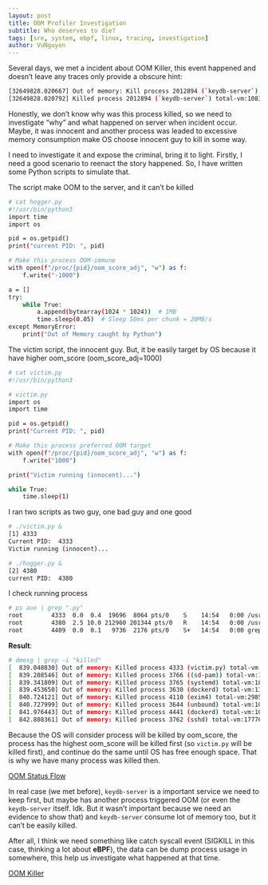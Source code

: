 ```yaml
---
layout: post
title: OOM Profiler Investigation
subtitle: Who deserves to die?
tags: [sre, system, ebpf, linux, tracing, investigation]
author: VuNguyen
---
```


Several days, we met a incident about OOM Killer, this event happened and doesn’t leave any traces only provide a obscure hint:

```bash
[32649828.020667] Out of memory: Kill process 2012894 (`keydb-server`) score 1015 or sacrifice child
[32649828.020792] Killed process 2012894 (`keydb-server`) total-vm:10830176kB, anon-rss:4102576kB, file-rss:0kB, shmem-rss:0kB
```

Honestly, we don’t know why was this process killed, so we need to investigate “why” and what happened on server when incident occur. Maybe, it was innocent and another process was leaded to excessive memory consumption make OS choose innocent guy to kill in some way.

I need to investigate it and expose the criminal, bring it to light. Firstly, I need a good scenario to reenact the story happened. So, I have written some Python scripts to simulate that.

The script make OOM to the server, and it can’t be killed

```bash
# cat hogger.py 
#!/usr/bin/python3
import time
import os

pid = os.getpid()
print("current PID: ", pid)

# Make this process OOM-immune
with open(f"/proc/{pid}/oom_score_adj", "w") as f:
    f.write("-1000")

a = []
try:
    while True:
        a.append(bytearray(1024 * 1024))  # 1MB
        time.sleep(0.05)  # Sleep 50ms per chunk = 20MB/s
except MemoryError:
    print("Out of Memory caught by Python")
```

The victim script, the innocent guy. But, it be easily target by OS because it have higher oom_score (oom_score_adj=1000)

```bash
# cat victim.py 
#!/usr/bin/python3

# victim.py
import os
import time

pid = os.getpid()
print("Current PID: ", pid)

# Make this process preferred OOM target
with open(f"/proc/{pid}/oom_score_adj", "w") as f:
    f.write("1000")

print("Victim running (innocent)...")

while True:
    time.sleep(1)
```

I ran two scripts as two guy, one bad guy and one good

```bash
# ./victim.py & 
[1] 4333
Current PID:  4333
Victim running (innocent)...

# ./hogger.py &
[2] 4380
current PID:  4380
```

I check running process

```bash
# ps aux | grep ".py"
root        4333  0.0  0.4  19696  8064 pts/0    S    14:54   0:00 /usr/bin/python3 ./victim.py
root        4380  2.5 10.0 212960 201344 pts/0   R    14:54   0:00 /usr/bin/python3 ./hogger.py
root        4409  0.0  0.1   9736  2176 pts/0    S+   14:54   0:00 grep .py
```

**Result**:

```bash
# dmesg | grep -i "killed"
[  839.048830] Out of memory: Killed process 4333 (victim.py) total-vm:19696kB, anon-rss:128kB, file-rss:2048kB, shmem-rss:0kB, UID:0 pgtables:68kB oom_score_adj:1000
[  839.208546] Out of memory: Killed process 3766 ((sd-pam)) total-vm:168824kB, anon-rss:2900kB, file-rss:1024kB, shmem-rss:0kB, UID:0 pgtables:92kB oom_score_adj:100
[  839.341809] Out of memory: Killed process 3765 (systemd) total-vm:18756kB, anon-rss:1408kB, file-rss:2048kB, shmem-rss:0kB, UID:0 pgtables:80kB oom_score_adj:100
[  839.453650] Out of memory: Killed process 3630 (dockerd) total-vm:1311288kB, anon-rss:31276kB, file-rss:2048kB, shmem-rss:0kB, UID:0 pgtables:344kB oom_score_adj:0
[  840.724121] Out of memory: Killed process 4110 (exim4) total-vm:29856kB, anon-rss:12200kB, file-rss:1664kB, shmem-rss:0kB, UID:104 pgtables:96kB oom_score_adj:0
[  840.727999] Out of memory: Killed process 3644 (unbound) total-vm:102252kB, anon-rss:10744kB, file-rss:2048kB, shmem-rss:0kB, UID:105 pgtables:100kB oom_score_adj:0
[  841.976443] Out of memory: Killed process 4441 (dockerd) total-vm:1087756kB, anon-rss:8580kB, file-rss:1792kB, shmem-rss:0kB, UID:0 pgtables:212kB oom_score_adj:0
[  842.808361] Out of memory: Killed process 3762 (sshd) total-vm:17776kB, anon-rss:1664kB, file-rss:2176kB, shmem-rss:0kB, UID:0 pgtables:72kB oom_score_adj:0

```

Because the OS will consider process will be killed by oom_score, the process has the highest oom_score will be killed first (so `victim.py`  will be killed first), and continue do the same until OS has free enough space. That is why we have many process was killed then.

[OOM Status Flow](/assets/img/understand-html077.png)

In real case (we met before), `keydb-server` is a important service we need to keep first, but maybe has another process triggered OOM (or even the `keydb-server` itself. Idk. But it wasn’t important because we need an evidence to show that) and `keydb-server` consume lot of memory too, but it can’t be easily killed.

After all, I think we need something like catch syscall event (SIGKILL in this case, thinking a lot about **eBPF**), the data can be dump process usage in somewhere, this help us investigate what happened at that time.

[OOM Killer](/assets/img/oom-killer.png)
